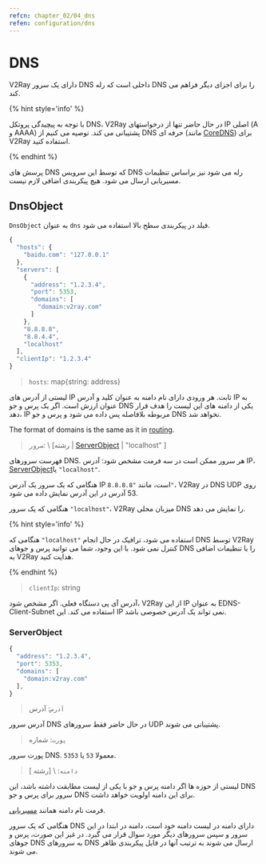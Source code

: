 ```yaml
---
refcn: chapter_02/04_dns
refen: configuration/dns
---
```

# DNS

V2Ray دارای یک سرور DNS داخلی است که رله DNS را برای اجزای دیگر فراهم می کند.

{% hint style='info' %}

با توجه به پیچیدگی پروتکل DNS، V2Ray در حال حاضر تنها از درخواستهای IP اصلی (A و AAAA) پشتیبانی می کند. توصیه می کنیم از DNS حرفه ای (مانند [CoreDNS](https://coredns.io/)) برای V2Ray استفاده کنید.

{% endhint %}

پرسش های DNS که توسط این سرویس DNS رله می شود نیز براساس تنظیمات مسیریابی ارسال می شود. هیچ پیکربندی اضافی لازم نیست.

## DnsObject

`DnsObject` به عنوان `dns` فیلد در پیکربندی سطح بالا استفاده می شود.

```javascript
{
  "hosts": {
    "baidu.com": "127.0.0.1"
  },
  "servers": [
    {
      "address": "1.2.3.4",
      "port": 5353,
      "domains": [
        "domain:v2ray.com"
      ]
    },
    "8.8.8.8",
    "8.8.4.4",
    "localhost"
  ],
  "clientIp": "1.2.3.4"
}
```

> `hosts`: map{string: address}

لیستی از آدرس های IP ثابت. هر ورودی دارای نام دامنه به عنوان کلید و آدرس IP به عنوان ارزش است. اگر یک پرس و جو DNS یکی از دامنه های این لیست را هدف قرار دهد، IP مربوطه بلافاصله پس داده می شود و پرس و جو DNS نخواهد شد.

The format of domains is the same as it in [routing](routing.md#ruleobject).

> `سرور`: \ [رشته | [ServerObject](#serverobject) | "localhost" \]

فهرست سرورهای DNS. هر سرور ممکن است در سه فرمت مشخص شود: آدرس IP، [ServerObject](#serverobject)یا `"localhost"`.

هنگامی که یک سرور یک آدرس IP است، مانند `"8.8.8.8"`، V2Ray در DNS UDP روی 53 آدرس در این آدرس نمایش داده می شود.

هنگامی که یک سرور `"localhost"`، V2Ray میزبان محلی DNS را نمایش می دهد.

{% hint style='info' %}

هنگامی که `"localhost"` استفاده می شود، ترافیک در حال انجام DNS توسط V2Ray کنترل نمی شود. با این وجود، شما می توانید پرس و جوهای DNS را با تنظیمات اضافی به V2Ray هدایت کنید.

{% endhint %}

> `clientIp`: string

آدرس آی پی دستگاه فعلی. اگر مشخص شود، V2Ray از این IP به عنوان EDNS-Client-Subnet استفاده می کند. این IP نمی تواند یک آدرس خصوصی باشد.

### ServerObject

```javascript
{
  "address": "1.2.3.4",
  "port": 5353,
  "domains": [
    "domain:v2ray.com"
  ],
}
```

> `آدرس`: آدرس

آدرس سرور DNS در حال حاضر فقط سرورهای UDP پشتیبانی می شوند.

> `پورت`: شماره

پورت سرور DNS. معمولا `53` یا `5353`.

> `دامنه`: \ [رشته \]

لیستی از حوزه ها اگر دامنه پرس و جو با یکی از لیست مطابقت داشته باشد، این DNS سرور برای پرس و جو DNS برای این دامنه اولویت خواهد داشت.

فرمت نام دامنه همانند [مسیریابی](routing.md).

هنگامی که یک سرور DNS دارای دامنه در لیست دامنه خود است، دامنه در ابتدا در این سرور و سپس سرورهای دیگر مورد سوال قرار می گیرد. در غیر این صورت، پرس و جوهای DNS به سرورهای DNS ارسال می شوند به ترتیب آنها در فایل پیکربندی ظاهر می شوند.